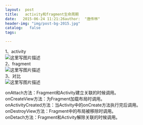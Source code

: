 ```yaml
---
layout:  post
title:   activity和fragment生命周期
date:   2015-06-24 11:21:26author:  "唐传林"
header-img: "img/post-bg-2015.jpg"
catalog:   false
tags:

---
```

1、activity  
![这里写图片描述](http://img-blog.csdn.net/20150624111453651)  
2、fragment  
![这里写图片描述](http://img-blog.csdn.net/20150624112033002)  
3、对比  
![这里写图片描述](http://img-blog.csdn.net/20150624112057381)

onAttach方法：Fragment和Activity建立关联的时候调用。  
onCreateView方法：为Fragment加载布局时调用。  
onActivityCreated方法：当Activity中的onCreate方法执行完后调用。  
onDestroyView方法：Fragment中的布局被移除时调用。  
onDetach方法：Fragment和Activity解除关联的时候调用。

